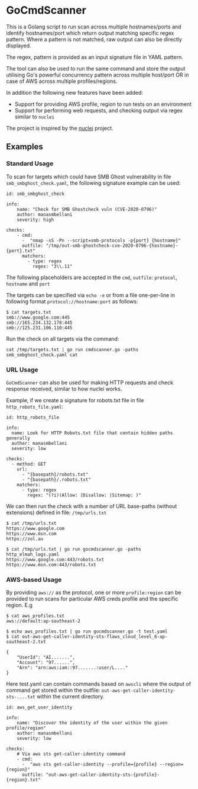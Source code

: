 # GoCmdScanner
This is a Golang script to run scan across multiple hostnames/ports and identify hostnames/port which return output matching specific regex pattern. Where a pattern is not matched, raw output can also be directly displayed.

The regex, pattern is provided as an input signature file in YAML pattern. 

The tool can also be used to run the same command and store the output utilising Go's powerful concurrency pattern across multiple host/port OR in case of AWS across multiple profiles/regions.

In addition the following new features have been added: 
* Support for providing AWS profile, region to run tests on an environment
* Support for performing web requests, and checking output via regex similar to `nuclei`

The project is inspired by the [nuclei](https://github.com/projectdiscovery/nuclei) project.

## Examples

### Standard Usage
To scan for targets which could have SMB Ghost vulnerability in file `smb_smbghost_check.yaml`, the following signature example can be used:

```
id: smb_smbghost_check 

info:
    name: "Check for SMB Ghostcheck vuln (CVE-2020-0796)"
    author: manasmbellani
    severity: high

checks:
    - cmd:
      -  "nmap -sS -Pn --script=smb-protocols -p{port} {hostname}"
      outfile: "/tmp/out-smb-ghostcheck-cve-2020-0796-{hostname}-{port}.txt"
      matchers:
        - type: regex
          regex: "3\\.11"
```

The following placeholders are accepted in the `cmd`, `outfile`: `protocol`, `hostname` and `port`

The targets can be specified via `echo -e` or from a file one-per-line in following format `protocol://hostname:port` as follows:
```
$ cat targets.txt
smb://www.google.com:445
smb://165.234.132.178:445
smb://125.231.106.110:445
```

Run the check on all targets via the command: 
```
cat /tmp/targets.txt | go run cmdscanner.go -paths smb_smbghost_check.yaml cat 
```

### URL Usage
`GoCmdScanner` can also be used for making HTTP requests and check response received, similar to how nuclei works.

Example, if we create a signature for robots.txt file in file `http_robots_file.yaml`:

```
id: http_robots_file

info:
  name: Look for HTTP Robots.txt file that contain hidden paths generally
  author: manasmbellani
  severity: low

checks:
  - method: GET
    url:
      - "{basepath}/robots.txt"
      - "{basepath}/.robots.txt"
    matchers:
      - type: regex
        regex: "(?i)(Allow: |Disallow: |Sitemap: )"
```

We can then run the check with a number of URL base-paths (without extensions) defined in file: `/tmp/urls.txt`
```
$ cat /tmp/urls.txt
https://www.google.com
https://www.msn.com
https://zol.au

$ cat /tmp/urls.txt | go run gocmdscanner.go -paths http_elmah_logs.yaml
https://www.google.com:443/robots.txt
https://www.msn.com:443/robots.txt
```

### AWS-based Usage

By providing `aws://` as the protocol, one or more `profile:region` can be provided to run scans for particular AWS creds profile and the specific region. E.g

```
$ cat aws_profiles.txt
aws://default:ap-southeast-2

$ echo aws_profiles.txt | go run gocmdscanner.go -t test.yaml
$ cat out-aws-get-caller-identity-sts-flaws_cloud_level_6-ap-southeast-2.txt 

{
    "UserId": "AI.......",
    "Account": "97......",
    "Arn": "arn:aws:iam::97.......:user/L...."
}
```

Here test.yaml can contain commands based on `awscli` where the output of command get  stored within the outfile: `out-aws-get-caller-identity-sts-....txt` within the current directory.

```
id: aws_get_user_identity

info:
    name: "Discover the identity of the user within the given profile/region"
    author: manasmbellani
    severity: low

checks:
    # Via aws sts get-caller-identity command
    - cmd:
      -  "aws sts get-caller-identity --profile={profile} --region={region}"
      outfile: "out-aws-get-caller-identity-sts-{profile}-{region}.txt"
```